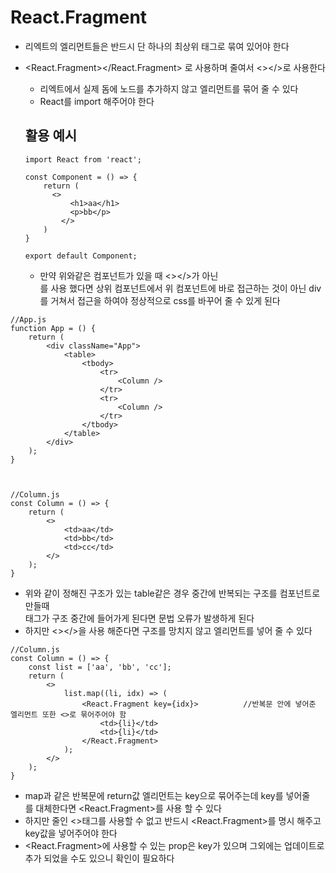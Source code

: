 # React.Fragment

- 리엑트의 엘리먼트들은 반드시 단 하나의 최상위 태그로 묶여 있어야 한다 

- <React.Fragment></React.Fragment> 로 사용하며 줄여서 <></>로 사용한다 

  - 리엑트에서 실제 돔에 노드를 추가하지 않고 엘리먼트를 묶어 줄 수 있다 
  - React를 import 해주어야 한다 

  

  

  ## 활용 예시 

  

  ```react
  import React from 'react';
  
  const Component = () => {
      return (
      	<>
          	<h1>aa</h1>
          	<p>bb</p>
          </>
      )
  }
  
  export default Component;
  ```

  

  - 만약 위와같은 컴포넌트가 있을 때 <></>가 아닌 <div></div>를 사용 했다면 상위 컴포넌트에서 위 컴포넌트에 바로 접근하는 것이 아닌 div를 거쳐서 접근을 하여야 정상적으로 css를 바꾸어 줄 수 있게 된다 

```react
//App.js
function App = () {
    return (
    	<div className="App">
        	<table>
            	<tbody>
                	<tr>
                    	<Column />
                    </tr>
                    <tr>
                    	<Column />
                    </tr>
                </tbody>
            </table>
        </div>
    );
}



//Column.js
const Column = () => {
    return (
    	<>
        	<td>aa</td>
        	<td>bb</td>
        	<td>cc</td>
        </>
    );
}

```

- 위와 같이 정해진 구조가 있는 table같은 경우 중간에 반복되는 구조를 컴포넌트로 만들때 <div>태그가 구조 중간에 들어가게 된다면 문법 오류가 발생하게 된다
- 하지만 <></>을 사용 해준다면 구조를 망치지 않고 엘리먼트를 넣어 줄 수 있다 

```react
//Column.js
const Column = () => {
    const list = ['aa', 'bb', 'cc'];
    return (
    	<>
			list.map((li, idx) => (
        		<React.Fragment key={idx}>			//반복문 안에 넣어준 엘리먼트 또한 <>로 묶어주어야 함 
        			<td>{li}</td>
        			<td>{li}</td>
        		</React.Fragment>
    		);
        </>
    );
}
```

- map과 같은 반복문에 return값 엘리먼트는 key으로 묶어주는데 key를 넣어줄 <div>를 대체한다면 <React.Fragment>를 사용 할 수 있다
- 하지만 줄인 <>태그를 사용할 수 없고 반드시 <React.Fragment>를 명시 해주고 key값을 넣어주어야 한다 
- <React.Fragment>에 사용할 수 있는 prop은 key가 있으며 그외에는 업데이트로 추가 되었을 수도 있으니 확인이 필요하다 